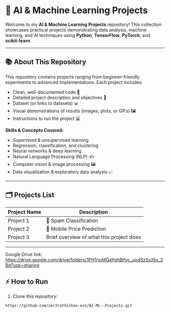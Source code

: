 # 🤖 AI & Machine Learning Projects

Welcome to my **AI & Machine Learning Projects** repository! This collection showcases practical projects demonstrating data analysis, machine learning, and AI techniques using **Python**, **TensorFlow**, **PyTorch**, and **scikit-learn**.

---

## 📚 About This Repository
This repository contains projects ranging from beginner-friendly experiments to advanced implementations. Each project includes:
- Clean, well-documented code 📝
- Detailed project description and objectives 🎯
- Dataset (or links to datasets) 📊
- Visual demonstrations of results (images, plots, or GIFs) 🖼️
- Instructions to run the project 💻

**Skills & Concepts Covered:**
- Supervised & unsupervised learning
- Regression, classification, and clustering
- Neural networks & deep learning
- Natural Language Processing (NLP) ✍️
- Computer vision & image processing 🖼️
- Data visualization & exploratory data analysis 📈

---

## 🗂️ Projects List

| Project Name | Description | 
|--------------|-------------|
| Project 1 | 📨 Spam Classification  |
| Project 2 | 📱 Mobile Price Prediction | 
| Project 3 | Brief overview of what this project does |



---
Google Drive link:
https://drive.google.com/drive/folders/1PH1ripMQaYghBtfyc_uodSzSx2bx_3Bd?usp=sharing
## ⚡ How to Run
1. Clone this repository:
```bash
https://github.com/skr2rathishan-oss/AI-ML--Projects.git
